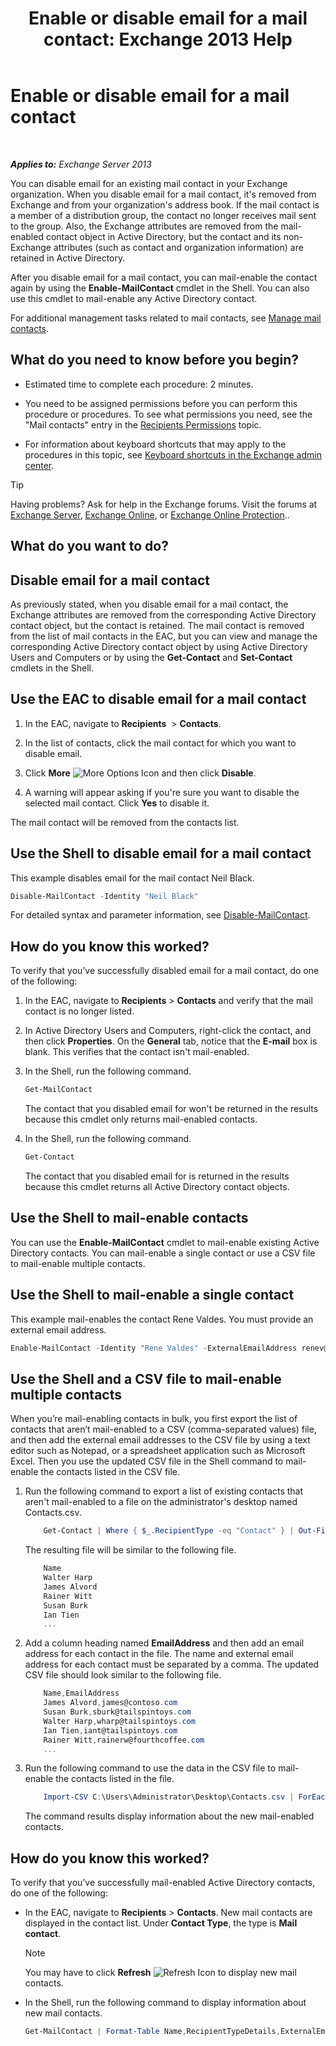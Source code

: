 ﻿---
title: 'Enable or disable email for a mail contact: Exchange 2013 Help'
TOCTitle: Enable or disable email for a mail contact
ms:assetid: ca47441f-1aa4-4958-aba5-18d51e59837e
ms:mtpsurl: https://technet.microsoft.com/en-us/library/Bb124552(v=EXCHG.150)
ms:contentKeyID: 50383001
ms.date: 12/09/2016
mtps_version: v=EXCHG.150
---

# Enable or disable email for a mail contact

 

_**Applies to:** Exchange Server 2013_


You can disable email for an existing mail contact in your Exchange organization. When you disable email for a mail contact, it's removed from Exchange and from your organization's address book. If the mail contact is a member of a distribution group, the contact no longer receives mail sent to the group. Also, the Exchange attributes are removed from the mail-enabled contact object in Active Directory, but the contact and its non-Exchange attributes (such as contact and organization information) are retained in Active Directory.

After you disable email for a mail contact, you can mail-enable the contact again by using the **Enable-MailContact** cmdlet in the Shell. You can also use this cmdlet to mail-enable any Active Directory contact.

For additional management tasks related to mail contacts, see [Manage mail contacts](https://docs.microsoft.com/en-us/exchange/recipients-in-exchange-online/manage-mail-contacts).

## What do you need to know before you begin?

  - Estimated time to complete each procedure: 2 minutes.

  - You need to be assigned permissions before you can perform this procedure or procedures. To see what permissions you need, see the "Mail contacts" entry in the [Recipients Permissions](recipients-permissions-exchange-2013-help.md) topic.

  - For information about keyboard shortcuts that may apply to the procedures in this topic, see [Keyboard shortcuts in the Exchange admin center](keyboard-shortcuts-in-the-exchange-admin-center-2013-help.md).


> [!TIP]
> Having problems? Ask for help in the Exchange forums. Visit the forums at <A href="https://go.microsoft.com/fwlink/p/?linkid=60612">Exchange Server</A>, <A href="https://go.microsoft.com/fwlink/p/?linkid=267542">Exchange Online</A>, or <A href="https://go.microsoft.com/fwlink/p/?linkid=285351">Exchange Online Protection</A>..



## What do you want to do?

## Disable email for a mail contact

As previously stated, when you disable email for a mail contact, the Exchange attributes are removed from the corresponding Active Directory contact object, but the contact is retained. The mail contact is removed from the list of mail contacts in the EAC, but you can view and manage the corresponding Active Directory contact object by using Active Directory Users and Computers or by using the **Get-Contact** and **Set-Contact** cmdlets in the Shell.

## Use the EAC to disable email for a mail contact

1.  In the EAC, navigate to **Recipients**  \> **Contacts**.

2.  In the list of contacts, click the mail contact for which you want to disable email.

3.  Click **More** ![More Options Icon](images/JJ150550.5381819e-3b21-4873-8714-e9b956290b28(EXCHG.150).gif "More Options Icon") and then click **Disable**.

4.  A warning will appear asking if you're sure you want to disable the selected mail contact. Click **Yes** to disable it.

The mail contact will be removed from the contacts list.

## Use the Shell to disable email for a mail contact

This example disables email for the mail contact Neil Black.

```powershell
Disable-MailContact -Identity "Neil Black"
```

For detailed syntax and parameter information, see [Disable-MailContact](https://technet.microsoft.com/en-us/library/aa997465\(v=exchg.150\)).

## How do you know this worked?

To verify that you’ve successfully disabled email for a mail contact, do one of the following:

1.  In the EAC, navigate to **Recipients** \> **Contacts** and verify that the mail contact is no longer listed.

2.  In Active Directory Users and Computers, right-click the contact, and then click **Properties**. On the **General** tab, notice that the **E-mail** box is blank. This verifies that the contact isn't mail-enabled.

3.  In the Shell, run the following command.
    
    ```powershell
    Get-MailContact
    ```
    
    The contact that you disabled email for won't be returned in the results because this cmdlet only returns mail-enabled contacts.

4.  In the Shell, run the following command.
    
    ```powershell
    Get-Contact
    ```
    
    The contact that you disabled email for is returned in the results because this cmdlet returns all Active Directory contact objects.

## Use the Shell to mail-enable contacts

You can use the **Enable-MailContact** cmdlet to mail-enable existing Active Directory contacts. You can mail-enable a single contact or use a CSV file to mail-enable multiple contacts.

## Use the Shell to mail-enable a single contact

This example mail-enables the contact Rene Valdes. You must provide an external email address.

```powershell
Enable-MailContact -Identity "Rene Valdes" -ExternalEmailAddress renev@tailspintoys.com
```

## Use the Shell and a CSV file to mail-enable multiple contacts

When you’re mail-enabling contacts in bulk, you first export the list of contacts that aren’t mail-enabled to a CSV (comma-separated values) file, and then add the external email addresses to the CSV file by using a text editor such as Notepad, or a spreadsheet application such as Microsoft Excel. Then you use the updated CSV file in the Shell command to mail-enable the contacts listed in the CSV file.

1.  Run the following command to export a list of existing contacts that aren't mail-enabled to a file on the administrator's desktop named Contacts.csv.
    
    ```powershell
        Get-Contact | Where { $_.RecipientType -eq "Contact" } | Out-File "C:\Users\Administrator\Desktop\Contacts.csv"
    ```
    
    The resulting file will be similar to the following file.
    
    ```powershell
        Name
        Walter Harp
        James Alvord
        Rainer Witt
        Susan Burk
        Ian Tien
        ...
    ```
    
2.  Add a column heading named **EmailAddress** and then add an email address for each contact in the file. The name and external email address for each contact must be separated by a comma. The updated CSV file should look similar to the following file.
    
    ```powershell
        Name,EmailAddress
        James Alvord,james@contoso.com
        Susan Burk,sburk@tailspintoys.com
        Walter Harp,wharp@tailspintoys.com
        Ian Tien,iant@tailspintoys.com
        Rainer Witt,rainerw@fourthcoffee.com
        ...
    ```
    
3.  Run the following command to use the data in the CSV file to mail-enable the contacts listed in the file.
    
    ```powershell
        Import-CSV C:\Users\Administrator\Desktop\Contacts.csv | ForEach-Object {Enable-MailContact -Identity $_.Name -ExternalEmailAddress $_.EmailAddress}
    ```

    The command results display information about the new mail-enabled contacts.

## How do you know this worked?

To verify that you’ve successfully mail-enabled Active Directory contacts, do one of the following:

  - In the EAC, navigate to **Recipients** \> **Contacts**. New mail contacts are displayed in the contact list. Under **Contact Type**, the type is **Mail contact**.
    

    > [!NOTE]
    > You may have to click <STRONG>Refresh</STRONG> <IMG title="Refresh Icon" alt="Refresh Icon" src="images/Dn624163.85f271ca-32a4-426c-842a-d2172567099d(EXCHG.150).gif"> to display new mail contacts.



  - In the Shell, run the following command to display information about new mail contacts.
    
    ```powershell
    Get-MailContact | Format-Table Name,RecipientTypeDetails,ExternalEmailAddress
    ```

